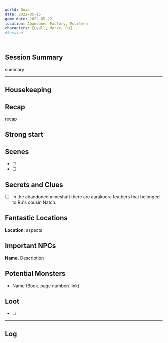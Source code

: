 ```yaml
--- 
world: Guia 
date: 2022-05-15 
game_date: 2022-05-22
location: Abandoned Factory, Mourteen
characters: [Lyall, Marxx, Ru] 
#Session

--- 
```


## Session Summary 

summary

--- 
## Housekeeping 

## Recap 

recap

## Strong start 
> 

## Scenes 
- [ ] 
- [ ] 


## Secrets and Clues 
- [ ] In the abandoned mineshaft there are aarakocra feathers that belonged to Ru's cousin Natch.

## Fantastic Locations
**Location**: aspects

## Important NPCs
**Name.** Description

## Potential Monsters
* Name (Book. page number/ link)

## Loot 
- [ ]

--- 

## Log